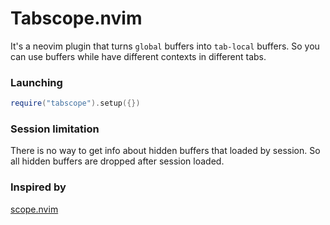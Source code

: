 # Tabscope.nvim
It's a neovim plugin that turns `global` buffers into `tab-local` buffers.
So you can use buffers while have different contexts in different tabs.


### Launching
```lua
require("tabscope").setup({})
```

### Session limitation
There is no way to get info about hidden buffers that loaded by session. So all
hidden buffers are dropped after session loaded.


### Inspired by
[scope.nvim](https://github.com/tiagovla/scope.nvim)
